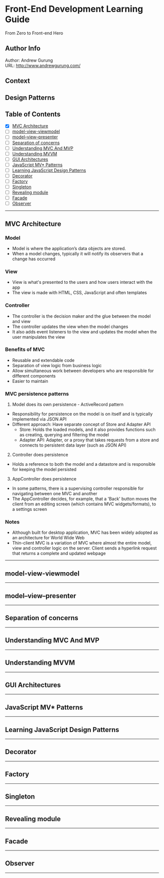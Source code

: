 # Front-End Development Learning Guide
From Zero to Front-end Hero

Author Info
-----------
Author: Andrew Gurung <br>
URL: http://www.andrewgurung.com/

Context
-----------------
##  Design Patterns

Table of Contents
-----------------

- [x] [MVC Architecture](https://developer.chrome.com/apps/app_frameworks)
- [ ] [model-view-viewmodel](https://en.wikipedia.org/wiki/Model%E2%80%93view%E2%80%93viewmodel)
- [ ] [model–view–presenter](https://en.wikipedia.org/wiki/Model%E2%80%93view%E2%80%93presenter)
- [ ] [Separation of concerns](https://en.wikipedia.org/wiki/Separation_of_concerns)
- [ ] [Understanding MVC And MVP](https://addyosmani.com/blog/understanding-mvc-and-mvp-for-javascript-and-backbone-developers/)
- [ ] [Understanding MVVM](https://addyosmani.com/blog/understanding-mvvm-a-guide-for-javascript-developers/)
- [ ] [GUI Architectures](http://martinfowler.com/eaaDev/uiArchs.html)
- [ ] [JavaScript MV* Patterns](https://addyosmani.com/resources/essentialjsdesignpatterns/book/#detailmvcmvp)
- [ ] [Learning JavaScript Design Patterns](https://addyosmani.com/resources/essentialjsdesignpatterns/book/)
- [ ] [Decorator](https://addyosmani.com/resources/essentialjsdesignpatterns/book/#decoratorpatternjavascript)
- [ ] [Factory](https://addyosmani.com/resources/essentialjsdesignpatterns/book/#factorypatternjavascript)
- [ ] [Singleton](https://addyosmani.com/resources/essentialjsdesignpatterns/book/#singletonpatternjavascript)
- [ ] [Revealing module](https://addyosmani.com/resources/essentialjsdesignpatterns/book/#revealingmodulepatternjavascript)
- [ ] [Facade](https://addyosmani.com/resources/essentialjsdesignpatterns/book/#facadepatternjavascript)
- [ ] [Observer](https://addyosmani.com/resources/essentialjsdesignpatterns/book/#observerpatternjavascript)

-----------------

## MVC Architecture
### Model
- Model is where the application’s data objects are stored.
- When a model changes, typically it will notify its observers that a change has occurred

### View
- View is what's presented to the users and how users interact with the app
- The view is made with HTML, CSS, JavaScript and often templates

### Controller
- The controller is the decision maker and the glue between the model and view
- The controller updates the view when the model changes
- It also adds event listeners to the view and updates the model when the user manipulates the view

### Benefits of MVC
- Reusable and extendable code
- Separation of view logic from business logic
- Allow simultaneous work between developers who are responsible for different components
- Easier to maintain

### MVC persistence patterns
1. Model does its own persistence - ActiveRecord pattern
- Responsibility for persistence on the model is on itself and is typically implemented via JSON API
- Different approach: Have separate concept of Store and Adapter API
  - Store: Holds the loaded models, and it also provides functions such as creating, querying and filtering the model
  - Adapter API: Adapter, or a proxy that takes requests from a store and connects to persistent data layer (such as JSON API)

2. Controller does persistence
- Holds a reference to both the model and a datastore and is responsible for keeping the model persisted

3. AppController does persistence
- In some patterns, there is a supervising controller responsible for navigating between one MVC and another
- The AppController decides, for example, that a 'Back' button moves the client from an editing screen (which contains MVC widgets/formats), to a settings screen

### Notes
- Although built for desktop application, MVC has been widely adopted as an architecture for World Wide Web
- Thin-client MVC is a variation of MVC where almost the entire model, view and controller logic on the server. Client sends a hyperlink request that returns a complete and updated webpage
-----------------

## model-view-viewmodel

-----------------

## model–view–presenter

-----------------

## Separation of concerns

-----------------

## Understanding MVC And MVP

-----------------

## Understanding MVVM

-----------------

## GUI Architectures

-----------------

## JavaScript MV* Patterns

-----------------

## Learning JavaScript Design Patterns

-----------------

## Decorator

-----------------

## Factory

-----------------

## Singleton

-----------------

## Revealing module

-----------------

## Facade

-----------------

## Observer

-----------------
